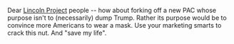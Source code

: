 Dear <a href="https://lincolnproject.us/">Lincoln Project</a> people -- how about forking off a new PAC whose purpose isn't to (necessarily) dump Trump.  Rather its purpose would be to convince more Americans to wear a mask. Use your marketing smarts to crack this nut. And "save my life".
